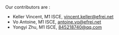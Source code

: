 Our contributors are :
- Keller Vincent, M1 ISCE, vincent.keller@efrei.net
- Vo Antoine, M1 ISCE, antoine.vo@efrei.net
- Yongyi Zhu, M1 ISCE, 845218740@qq.com
